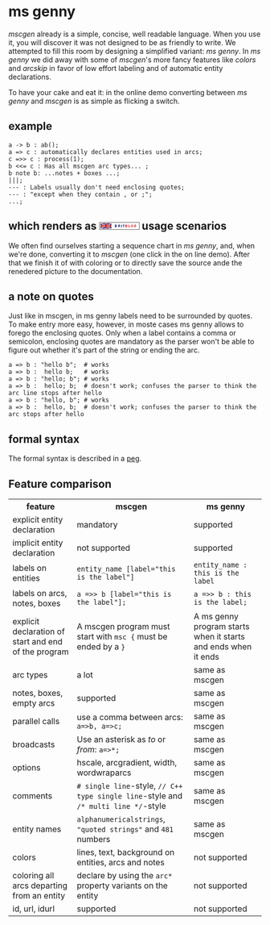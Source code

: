 ms genny
========
*mscgen* already is a simple, concise, well readable language. When you use
it, you will discover it was not designed to be as friendly to write.
We attempted to fill this room by designing a simplified variant: *ms genny*.
In *ms genny* we did away with some of *mscgen*'s more fancy features like
*colors* and *arcskip* in favor of low effort labeling and of automatic 
entity declarations. 

To have your cake and eat it: in the online demo converting between
*ms genny* and *mscgen* is as simple as flicking a switch.

example
-------

    a -> b : ab();
    a => c : automatically declares entities used in arcs;
    c =>> c : process(1);
    b <<= c : Has all mscgen arc types... ;
    b note b: ...notes + boxes ...;
    |||;
    --- : Labels usually don't need enclosing quotes;
    --- : "except when they contain , or ;";
    ...;


which renders as
<img
src="data:image/gif;base64,R0lGODlhUAAPAKIAAAsLav///88PD9WqsYmApmZmZtZfYmdakyH5BAQUAP8ALAAAAABQAA8AAAPb
WLrc/jDKSVe4OOvNu/9gqARDSRBHegyGMahqO4R0bQcjIQ8E4BMCQc930JluyGRmdAAcdiigMLVr
ApTYWy5FKM1IQe+Mp+L4rphz+qIOBAUYeCY4p2tGrJZeH9y79mZsawFoaIRxF3JyiYxuHiMGb5KT
kpFvZj4ZbYeCiXaOiKBwnxh4fnt9e3ktgZyHhrChinONs3cFAShFF2JhvCZlG5uchYNun5eedRxM
AF15XEFRXgZWWdciuM8GCmdSQ84lLQfY5R14wDB5Lyon4ubwS7jx9NcV9/j5+g4JADs=
" alt="British Blog Directory" width="80" height="15" />
usage scenarios
---------------
We often find ourselves starting a sequence chart in *ms genny*, and, when
we're done, converting it to *mscgen* (one click in the on line demo). After
that we finish it of with coloring or to directly save the source ande the 
renedered picture to the documentation.

a note on quotes 
----------------
Just like in mscgen, in ms genny labels need to be surrounded by quotes. 
To make entry more easy, however, in moste cases ms genny allows to 
forego the enclosing quotes. Only when a label contains a comma or 
semicolon, enclosing quotes are mandatory as the parser won't be able to
figure out whether it's part of the string or ending the arc.

    a => b : "hello b";  # works
    a => b :  hello b;   # works
    a => b : "hello; b"; # works
    a => b :  hello; b;  # doesn't work; confuses the parser to think the arc line stops after hello
    a => b : "hello, b"; # works
    a => b :  hello, b;  # doesn't work; confuses the parser to think the arc stops after hello


formal syntax
-------------
The formal syntax is described in a [peg][1].

[1]: script/node/mscgensmplparser.pegjs

Feature comparison
------------------
<table>
    <tr><th>feature</th><th>mscgen</th><th>ms genny</th></tr>
    <tr>
        <td>explicit entity declaration</td>
        <td>mandatory</td>
        <td>supported</td>
    </tr>
    <tr>
        <td>implicit entity declaration</td>
        <td>not supported</td>
        <td>supported</td>
    </tr>
    <tr>
        <td>labels on entities</td>
        <td><code>entity_name [label="this is the label"]</code></td>
        <td><code>entity_name : this is the label</code></td>
    </tr>
    <tr>
        <td>labels on arcs, notes, boxes</td>
        <td><code>a =>> b [label="this is the label"];</code></td>
        <td><code>a =>> b : this is the label;</code></td>
    </tr>
    <tr>
        <td>explicit declaration of start and end of the program</td>
        <td>A mscgen program must start with <code>msc {</code> must be ended by a <code>}</code></td>
        <td>A ms genny program starts when it starts and ends when it ends</td>
    </tr>
    <tr>
        <td>arc types</td>
        <td>a lot</td>
        <td>same as mscgen</td>
    </tr>
    <tr>
        <td>notes, boxes, empty arcs</td>
        <td>supported</td>
        <td>same as mscgen</td>
    </tr>
    <tr>
        <td>parallel calls</td>
        <td>use a comma between arcs: <code>a=>b, a=>c;</code></td>
        <td>same as mscgen</td>
    </tr>
    <tr>
        <td>broadcasts</td>
        <td>Use an asterisk as <em>to</em> or <em>from</em>: <code>a=>*;</code></td>
        <td>same as mscgen</td>
    </tr>
    <tr>
        <td>options</td>
        <td>hscale, arcgradient, width, wordwraparcs </td>
        <td>same as mscgen</td>
    </tr>
    <tr>
        <td>comments</td>
        <td><code># single line</code>-style, <code>// C++ type single line</code>-style and <code>/* multi line */</code>-style</td>
        <td>same as mscgen</td>
    </tr>
    <tr>
        <td>entity names</td>
        <td><code>alphanumericalstrings</code>, <code>"quoted strings"</code>  and <code>481</code> numbers</td>
        <td>same as mscgen</td>
    </tr>
    <tr>
        <td>colors</td>
        <td>lines, text, background on entities, arcs and notes</td>
        <td>not supported</td>
    </tr>
    <tr>
        <td>coloring all arcs departing from an entity</td>
        <td>declare by using the <code>arc*</code> property variants on the entity</td>
        <td>not supported</td>
    </tr>
    <tr>
        <td>id, url, idurl</td>
        <td>supported</td>
        <td>not supported</td>
    </tr>
</table>

